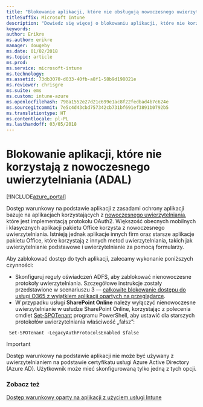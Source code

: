 ```yaml
---
title: "Blokowanie aplikacji, które nie obsługują nowoczesnego uwierzytelniania, przy użyciu usługi Intune"
titleSuffix: Microsoft Intune
description: "Dowiedz się więcej o blokowaniu aplikacji, które nie korzystają z nowoczesnego uwierzytelniania (ADAL)."
keywords: 
author: Erikre
ms.author: erikre
manager: dougeby
ms.date: 01/02/2018
ms.topic: article
ms.prod: 
ms.service: microsoft-intune
ms.technology: 
ms.assetid: 73db3070-d033-40fb-a8f1-58b9d198021e
ms.reviewer: chrisgre
ms.suite: ems
ms.custom: intune-azure
ms.openlocfilehash: 798a1552e27d21c699e1ac8f22fedbad4b7c624e
ms.sourcegitcommit: 7e5c4d43cbd757342cb731bf691ef3891b0792b5
ms.translationtype: HT
ms.contentlocale: pl-PL
ms.lasthandoff: 03/05/2018
---
```

# <a name="block-apps-that-do-not-use-modern-authentication-adal"></a>Blokowanie aplikacji, które nie korzystają z nowoczesnego uwierzytelniania (ADAL)

[!INCLUDE[azure_portal](./includes/azure_portal.md)]

Dostęp warunkowy na podstawie aplikacji z zasadami ochrony aplikacji bazuje na aplikacjach korzystających z [nowoczesnego uwierzytelniania](https://support.office.com/article/Using-Office-365-modern-authentication-with-Office-clients-776c0036-66fd-41cb-8928-5495c0f9168a), które jest implementacją protokołu OAuth2. Większość obecnych mobilnych i klasycznych aplikacji pakietu Office korzysta z nowoczesnego uwierzytelniania. Istnieją jednak aplikacje innych firm oraz starsze aplikacje pakietu Office, które korzystają z innych metod uwierzytelniania, takich jak uwierzytelnianie podstawowe i uwierzytelnianie za pomocą formularzy.

Aby zablokować dostęp do tych aplikacji, zalecamy wykonanie poniższych czynności:

* Skonfiguruj reguły oświadczeń ADFS, aby zablokować nienowoczesne protokoły uwierzytelniania. Szczegółowe instrukcje zostały przedstawione w scenariuszu 3 — [całkowite blokowanie dostępu do usługi O365 z wyjątkiem aplikacji opartych na przeglądarce](https://technet.microsoft.com/library/dn592182.aspx).
* W przypadku usługi **SharePoint Online** należy wyłączyć nienowoczesne uwierzytelnianie w usłudze SharePoint Online, korzystając z polecenia cmdlet [Set-SPOTenant](https://technet.microsoft.com/library/fp161390.aspx) programu PowerShell, aby ustawić dla starszych protokołów uwierzytelniania właściwość „fałsz”:

```
 Set-SPOTenant -LegacyAuthProtocolsEnabled $false

```


>[!IMPORTANT]
>Dostęp warunkowy na podstawie aplikacji nie może być używany z uwierzytelnianiem na podstawie certyfikatu usługi Azure Active Directory (Azure AD). Użytkownik może mieć skonfigurowaną tylko jedną z tych opcji.

### <a name="see-also"></a>Zobacz też
[Dostęp warunkowy oparty na aplikacji z użyciem usługi Intune](app-based-conditional-access-intune.md)
